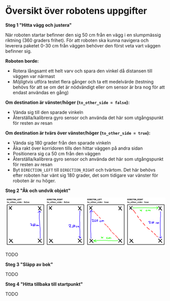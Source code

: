 # Översikt över robotens uppgifter

**Steg 1 "Hitta vägg och justera"**

När roboten startar befinner den sig 50 cm från en vägg i en slumpmässig riktning (360 graders frihet). För att roboten ska kunna navigera och leverera paketet 0-30 cm från väggen behöver den först veta vart väggen befinner sig.

**Roboten borde:**
* Rotera långsamt ett helt varv och spara den vinkel då distansen till väggen var närmast
* *Möjligtvis* utföra testet flera gånger och ta ett medelvärde (testning behövs för att se om det är nödvändigt eller om sensor är bra nog för att endast användas en gång)

**Om destination är vänster/höger (`to_other_side = false`):**
* Vända sig till den sparade vinkeln
* Återställa/kalibrera gyro sensor och använda det här som utgångspunkt för resten av resan

**Om destination är tvärs över vänster/höger (`to_other_side = true`):**
* Vända sig 180 grader från den sparade vinkeln
* Åka rakt över korridoren tills den hittar väggen på andra sidan
* Positionera sig ca 50 cm från den väggen
* Återställa/kalibrera gyro sensor och använda det här som utgångspunkt för resten av resan
* Byt `DIRECTION_LEFT` till `DIRECTION_RIGHT` och tvärtom. Det här behövs efter roboten har vänt sig 180 grader, det som tidigare var vänster för roboten är nu höger.

**Steg 2 "Åk och undvik objekt"**

![](move.png)

TODO

**Steg 3 "Släpp av bok"**

TODO

**Steg 4 "Hitta tillbaka till startpunkt"**

TODO
